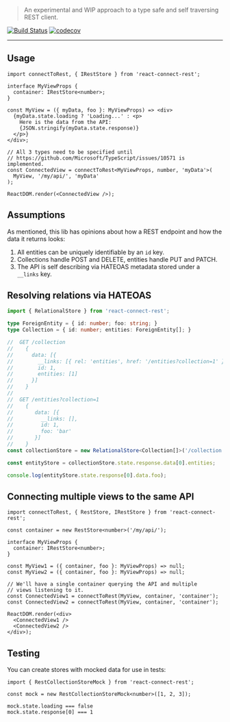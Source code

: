 > An experimental and WIP approach to a type safe and self traversing REST client.

[![Build Status](https://travis-ci.com/NiGhTTraX/react-connect-rest.svg?branch=master)](https://travis-ci.com/NiGhTTraX/react-connect-rest)
[![codecov](https://codecov.io/gh/NiGhTTraX/react-connect-rest/branch/master/graph/badge.svg)](https://codecov.io/gh/NiGhTTraX/react-connect-rest)

----

## Usage

```tsx
import connectToRest, { IRestStore } from 'react-connect-rest';

interface MyViewProps {
  container: IRestStore<number>;
}

const MyView = ({ myData, foo }: MyViewProps) => <div>
  {myData.state.loading ? 'Loading...' : <p>
    Here is the data from the API:
    {JSON.stringify(myData.state.response)}
  </p>}
</div>;

// All 3 types need to be specified until
// https://github.com/Microsoft/TypeScript/issues/10571 is implemented.
const ConnectedView = connectToRest<MyViewProps, number, 'myData'>(
  MyView, '/my/api/', 'myData'
);

ReactDOM.render(<ConnectedView />);
```


## Assumptions

As mentioned, this lib has opinions about how a REST endpoint
and how the data it returns looks:

1. All entities can be uniquely identifiable by an `id` key.
2. Collections handle POST and DELETE, entities handle PUT and PATCH.
3. The API is self describing via HATEOAS metadata stored under a `__links` key.

## Resolving relations via HATEOAS

```typescript
import { RelationalStore } from 'react-connect-rest';

type ForeignEntity = { id: number; foo: string; }
type Collection = { id: number; entities: ForeignEntity[]; }

//  GET /collection
//    {
//      data: [{
//        __links: [{ rel: 'entities', href: '/entities?collection=1' }],
//        id: 1,
//        entities: [1]
//      }]
//    }
//
//  GET /entities?collection=1
//    {
//       data: [{
//         __links: [],
//         id: 1,
//         foo: 'bar'
//       }]
//    }
const collectionStore = new RelationalStore<Collection[]>('/collection');

const entityStore = collectionStore.state.response.data[0].entities;

console.log(entityStore.state.response[0].data.foo);
```


## Connecting multiple views to the same API

```tsx
import connectToRest, { RestStore, IRestStore } from 'react-connect-rest';

const container = new RestStore<number>('/my/api/');

interface MyViewProps {
  container: IRestStore<number>;
}

const MyView1 = ({ container, foo }: MyViewProps) => null;
const MyView2 = ({ container, foo }: MyViewProps) => null;

// We'll have a single container querying the API and multiple
// views listening to it.
const ConnectedView1 = connectToRest(MyView, container, 'container');
const ConnectedView2 = connectToRest(MyView, container, 'container');

ReactDOM.render(<div>
  <ConnectedView1 />
  <ConnectedView2 />
</div>);
```


## Testing

You can create stores with mocked data for use in tests:

```tsx
import { RestCollectionStoreMock } from 'react-connect-rest';

const mock = new RestCollectionStoreMock<number>([1, 2, 3]);

mock.state.loading === false
mock.state.response[0] === 1
```
